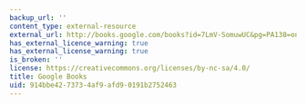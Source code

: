 ```yaml
---
backup_url: ''
content_type: external-resource
external_url: http://books.google.com/books?id=7LmV-SomuwUC&pg=PA138=onepage
has_external_licence_warning: true
has_external_license_warning: true
is_broken: ''
license: https://creativecommons.org/licenses/by-nc-sa/4.0/
title: Google Books
uid: 914bbe42-7373-4af9-afd9-0191b2752463
---
```

